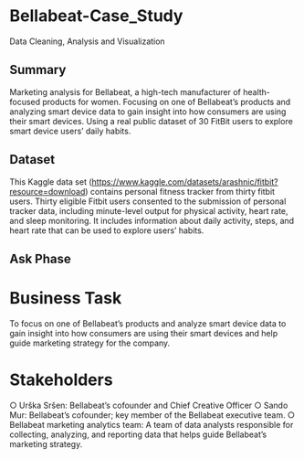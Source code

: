 # Bellabeat-Case_Study
Data Cleaning, Analysis and Visualization

## Summary

Marketing analysis for Bellabeat, a high-tech manufacturer of health-focused products for women. Focusing on one of Bellabeat’s products and analyzing smart device data to gain insight into how consumers are using their smart devices. Using a real public dataset of 30 FitBit users to explore smart device users’ daily habits.

## Dataset
This Kaggle data set (https://www.kaggle.com/datasets/arashnic/fitbit?resource=download) contains personal fitness tracker from thirty fitbit users. Thirty eligible Fitbit users consented to the submission of personal tracker data, including minute-level output for physical activity, heart rate, and sleep monitoring. It includes information about daily activity, steps, and heart rate that can be used to explore users’ habits.

## Ask Phase
# Business Task
To focus on one of Bellabeat’s products and analyze smart device data to gain insight into how consumers are using their smart devices and help guide marketing strategy for the company.
# Stakeholders
○ Urška Sršen: Bellabeat’s cofounder and Chief Creative Officer
○ Sando Mur: Bellabeat’s cofounder; key member of the Bellabeat executive team.
○ Bellabeat marketing analytics team: A team of data analysts responsible for collecting, analyzing, and reporting data that helps guide Bellabeat’s marketing strategy.
